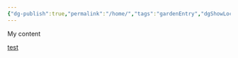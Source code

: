 ```yaml
---
{"dg-publish":true,"permalink":"/home/","tags":"gardenEntry","dgShowLocalGraph":true,"dgEnableSearch":true}
---
```



My content

[test](obsidian://open?vault=Obsidian%20Vault&file=My%20second%20published%20notes)